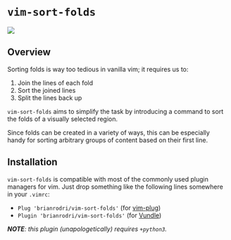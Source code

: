 # `vim-sort-folds`

![](https://raw.github.com/obreitwi/vim-sort-folds/master/doc/demo.gif)

## Overview

Sorting folds is way too tedious in vanilla vim; it requires us to:
 1. Join the lines of each fold
 2. Sort the joined lines
 3. Split the lines back up

`vim-sort-folds` aims to simplify the task by introducing a command to sort the folds of a visually selected region.

Since folds can be created in a variety of ways, this can be especially handy for sorting arbitrary groups of content based on their first line.


## Installation

`vim-sort-folds` is compatible with most of the commonly used plugin managers for vim. Just drop something like the following lines somewhere in your `.vimrc`:

 - `Plug 'brianrodri/vim-sort-folds'` (for [vim-plug](https://github.com/junegunn/vim-plug))
 - `Plugin 'brianrodri/vim-sort-folds'` (for [Vundle](https://github.com/VundleVim/Vundle.vim))

_**NOTE**: this plugin (unapologetically) requires `+python3`._
